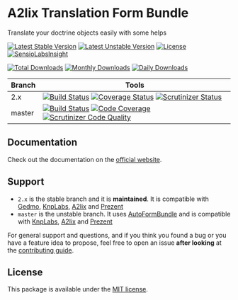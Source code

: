 # A2lix Translation Form Bundle

Translate your doctrine objects easily with some helps

[![Latest Stable Version](https://poser.pugx.org/a2lix/translation-form-bundle/v/stable)](https://packagist.org/packages/a2lix/translation-form-bundle)
[![Latest Unstable Version](https://poser.pugx.org/a2lix/translation-form-bundle/v/unstable)](https://packagist.org/packages/a2lix/translation-form-bundle)
[![License](https://poser.pugx.org/a2lix/translation-form-bundle/license)](https://packagist.org/packages/a2lix/translation-form-bundle)
[![SensioLabsInsight](https://insight.sensiolabs.com/projects/64aee70e-7b00-406f-8648-f7ea66e29f80/mini.png)](https://insight.sensiolabs.com/projects/64aee70e-7b00-406f-8648-f7ea66e29f80)

[![Total Downloads](https://poser.pugx.org/a2lix/translation-form-bundle/downloads)](https://packagist.org/packages/a2lix/translation-form-bundle)
[![Monthly Downloads](https://poser.pugx.org/a2lix/translation-form-bundle/d/monthly)](https://packagist.org/packages/a2lix/translation-form-bundle)
[![Daily Downloads](https://poser.pugx.org/a2lix/translation-form-bundle/d/daily)](https://packagist.org/packages/a2lix/translation-form-bundle)

| Branch | Tools |
| --- | --- |
| 2.x | [![Build Status][travis_stable_badge]][travis_stable_link] [![Coverage Status][coveralls_stable_badge]][coveralls_stable_link] [![Scrutinizer Status][scrutinizer_stable_badge]][scrutinizer_stable_link] |
| master | [![Build Status](https://travis-ci.org/a2lix/TranslationFormBundle.svg?branch=master)](https://travis-ci.org/a2lix/TranslationFormBundle)  [![Code Coverage](https://scrutinizer-ci.com/g/a2lix/TranslationFormBundle/badges/coverage.png?b=master)](https://scrutinizer-ci.com/g/a2lix/TranslationFormBundle/?branch=master) [![Scrutinizer Code Quality](https://scrutinizer-ci.com/g/a2lix/TranslationFormBundle/badges/quality-score.png?b=master)](https://scrutinizer-ci.com/g/a2lix/TranslationFormBundle/?branch=master) |

## Documentation

Check out the documentation on the [official website](http://a2lix.fr/bundles/translation-form).

## Support

* `2.x` is the stable branch and it is **maintained**. It is compatible with [Gedmo](https://github.com/Atlantic18/DoctrineExtensions/blob/master/doc/translatable.md), [KnpLabs](https://github.com/KnpLabs/DoctrineBehaviors#translatable), [A2lix](https://github.com/a2lix/I18nDoctrineBundle) and [Prezent](https://github.com/Prezent/doctrine-translatable-bundle)
* `master` is the unstable branch. It uses [AutoFormBundle](https://github.com/a2lix/AutoFormBundle) and is compatible with [KnpLabs](https://github.com/KnpLabs/DoctrineBehaviors#translatable), [A2lix](https://github.com/a2lix/I18nDoctrineBundle) and [Prezent](https://github.com/Prezent/doctrine-translatable-bundle)

For general support and questions, and if you think you found a bug or
you have a feature idea to propose, feel free to open an issue
**after looking** at the [contributing guide](CONTRIBUTING.md).

## License

This package is available under the [MIT license](LICENSE).

[travis_stable_badge]: https://travis-ci.org/a2lix/TranslationFormBundle.svg?branch=2.x
[travis_stable_link]: https://travis-ci.org/a2lix/TranslationFormBundle

[coveralls_stable_badge]: https://coveralls.io/repos/github/a2lix/TranslationFormBundle/badge.svg?branch=2.x
[coveralls_stable_link]: https://coveralls.io/github/a2lix/TranslationFormBundle?branch=2.x

[scrutinizer_stable_badge]: https://scrutinizer-ci.com/g/a2lix/TranslationFormBundle/badges/quality-score.png?b=2.x
[scrutinizer_stable_link]: https://scrutinizer-ci.com/g/a2lix/TranslationFormBundle/?branch=2.x

